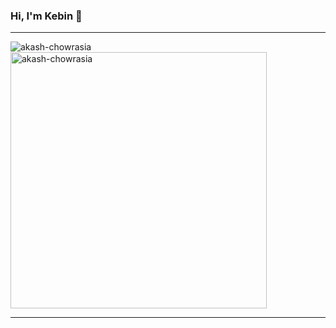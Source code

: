 ### Hi, I'm Kebin 👋

<hr>
  
<p><img align="left" src="https://github-readme-stats.vercel.app/api/top-langs?username=kev1991&title_color=ffffff&icon_color=bb2acf&text_color=daf7dc&bg_color=151515" alt="akash-chowrasia" /></p>

<p>&nbsp;<img align="center" src="https://github-readme-stats.vercel.app/api?username=kev1991&&show_icons=true&title_color=ffffff&icon_color=bb2acf&text_color=daf7dc&bg_color=151515" alt="akash-chowrasia" width="410" /></p>

<hr>


<!--
**kev1991/kev1991** is a ✨ _special_ ✨ repository because its `README.md` (this file) appears on your GitHub profile.

Here are some ideas to get you started:

- 🔭 I’m currently working on ...
- 🌱 I’m currently learning ...
- 👯 I’m looking to collaborate on ...
- 🤔 I’m looking for help with ...
- 💬 Ask me about ...
- 📫 How to reach me: ...
- 😄 Pronouns: ...
- ⚡ Fun fact: ...
-->
